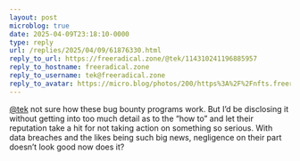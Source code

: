 ```yaml
---
layout: post
microblog: true
date: 2025-04-09T23:18:10-0000
type: reply
url: /replies/2025/04/09/61876330.html
reply_to_url: https://freeradical.zone/@tek/114310241196885957
reply_to_hostname: freeradical.zone
reply_to_username: tek@freeradical.zone
reply_to_avatar: https://micro.blog/photos/200/https%3A%2F%2Fnfts.freeradical.zone%2Faccounts%2Favatars%2F000%2F000%2F001%2Foriginal%2F3eb246e90fc044f1.jpg
---
```

<p><span class="h-card"><a href="https://micro.blog/tek@freeradical.zone" class="u-url mention">@tek</a></span> not sure how these bug bounty programs work. But I’d be disclosing it without getting into too much detail as to the “how to” and let their reputation take a hit for not taking action on something so serious. With data breaches and the likes being such big news, negligence on their part doesn’t look good now does it?</p>
